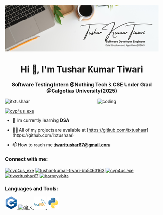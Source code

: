 ![logo](https://github.com/itxtushaar/itxtushaar/blob/main/1719126974289.jpeg.png)
<h1 align="center">Hi 👋, I'm Tushar Kumar Tiwari</h1>
<h3 align="center">Software Testing Intern @Nothing Tech & CSE Under Grad @Galgotias University(2025)</h3>

<img align="right" alt="coding" width="200" src="https://mir-s3-cdn-cf.behance.net/project_modules/hd/06f21a161921919.63cd7887d0a70.gif">

<p align="left"> <img src="https://komarev.com/ghpvc/?username=itxtushaar&label=Profile%20views&color=0e75b6&style=flat" alt="itxtushaar" /> </p>

<p align="left"> <a href="https://twitter.com/cyp4us_exe" target="blank"><img src="https://img.shields.io/twitter/follow/cyp4us_exe?logo=twitter&style=for-the-badge" alt="cyp4us_exe" /></a> </p>

- 🌱 I’m currently learning **DSA**

- 👨‍💻 All of my projects are available at [https://github.com/itxtushaar](https://github.com/itxtushaar)

- 📫 How to reach me **tiwaritushar67@gmail.com**

<h3 align="left">Connect with me:</h3>
<p align="left">
<a href="https://twitter.com/cyp4us_exe" target="blank"><img align="center" src="https://raw.githubusercontent.com/rahuldkjain/github-profile-readme-generator/master/src/images/icons/Social/twitter.svg" alt="cyp4us_exe" height="30" width="40" /></a>
<a href="https://linkedin.com/in/tushar-kumar-tiwari-bb5363163" target="blank"><img align="center" src="https://raw.githubusercontent.com/rahuldkjain/github-profile-readme-generator/master/src/images/icons/Social/linked-in-alt.svg" alt="tushar-kumar-tiwari-bb5363163" height="30" width="40" /></a>
<a href="https://instagram.com/cyp4us.exe" target="blank"><img align="center" src="https://raw.githubusercontent.com/rahuldkjain/github-profile-readme-generator/master/src/images/icons/Social/instagram.svg" alt="cyp4us.exe" height="30" width="40" /></a>
<a href="https://www.hackerrank.com/tiwaritushar67" target="blank"><img align="center" src="https://raw.githubusercontent.com/rahuldkjain/github-profile-readme-generator/master/src/images/icons/Social/hackerrank.svg" alt="tiwaritushar67" height="30" width="40" /></a>
<a href="https://www.leetcode.com/barneyybits" target="blank"><img align="center" src="https://raw.githubusercontent.com/rahuldkjain/github-profile-readme-generator/master/src/images/icons/Social/leet-code.svg" alt="barneyybits" height="30" width="40" /></a>
</p>

<h3 align="left">Languages and Tools:</h3>
<p align="left"> <a href="https://www.w3schools.com/cpp/" target="_blank" rel="noreferrer"> <img src="https://raw.githubusercontent.com/devicons/devicon/master/icons/cplusplus/cplusplus-original.svg" alt="cplusplus" width="40" height="40"/> </a> <a href="https://git-scm.com/" target="_blank" rel="noreferrer"> <img src="https://www.vectorlogo.zone/logos/git-scm/git-scm-icon.svg" alt="git" width="40" height="40"/> </a> <<a href="https://www.mysql.com/" target="_blank" rel="noreferrer"> <img src="https://raw.githubusercontent.com/devicons/devicon/master/icons/mysql/mysql-original-wordmark.svg" alt="mysql" width="40" height="40"/> </a> <a href="https://www.python.org" target="_blank" rel="noreferrer"> <img src="https://raw.githubusercontent.com/devicons/devicon/master/icons/python/python-original.svg" alt="python" width="40" height="40"/> </a> </p>

